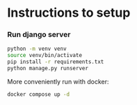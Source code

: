 # Instructions to setup

### Run django server

```bash
python -m venv venv
source venv/bin/activate
pip install -r requirements.txt
python manage.py runserver
```

More conveniently run with docker:

```bash
docker compose up -d
```
